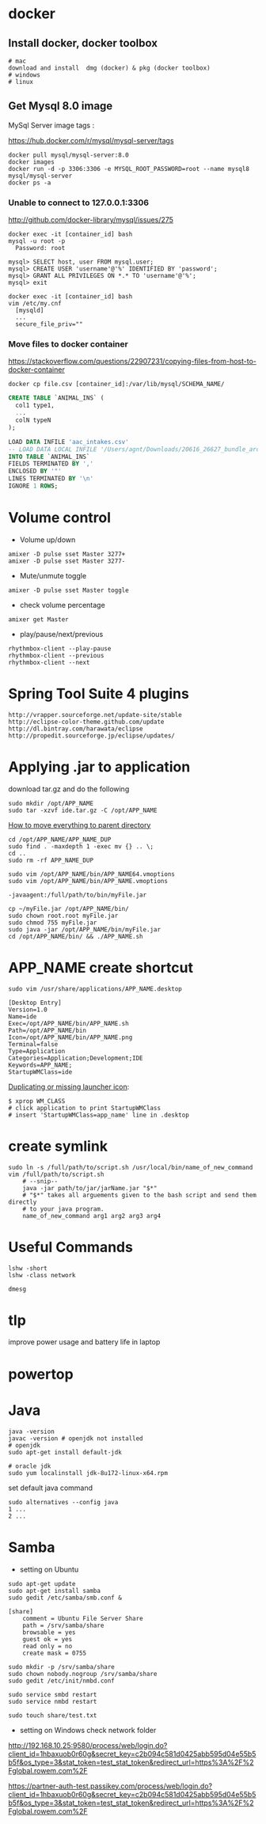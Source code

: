 # docker

## Install docker, docker toolbox
```
# mac
download and install  dmg (docker) & pkg (docker toolbox)
# windows
# linux
```


## Get Mysql 8.0 image
MySql Server image tags : 

https://hub.docker.com/r/mysql/mysql-server/tags

```
docker pull mysql/mysql-server:8.0
docker images
docker run -d -p 3306:3306 -e MYSQL_ROOT_PASSWORD=root --name mysql8 mysql/mysql-server
docker ps -a
```

### Unable to connect to 127.0.0.1:3306

http://github.com/docker-library/mysql/issues/275

```
docker exec -it [container_id] bash
mysql -u root -p
  Password: root

mysql> SELECT host, user FROM mysql.user;
mysql> CREATE USER 'username'@'%' IDENTIFIED BY 'password';
mysql> GRANT ALL PRIVILEGES ON *.* TO 'username'@'%';
mysql> exit
```

```
docker exec -it [container_id] bash
vim /etc/my.cnf
  [mysqld]
  ...
  secure_file_priv=""
```

### Move files to docker container

https://stackoverflow.com/questions/22907231/copying-files-from-host-to-docker-container
```
docker cp file.csv [container_id]:/var/lib/mysql/SCHEMA_NAME/
```

```sql
CREATE TABLE `ANIMAL_INS` (
  col1 type1,
  ...
  colN typeN
);

LOAD DATA INFILE 'aac_intakes.csv' 
-- LOAD DATA LOCAL INFILE '/Users/agnt/Downloads/20616_26627_bundle_archive/aac_intakes.csv' 
INTO TABLE `ANIMAL_INS`
FIELDS TERMINATED BY ',' 
ENCLOSED BY '"'
LINES TERMINATED BY '\n'
IGNORE 1 ROWS;
```


# Volume control

* Volume up/down
```commandline
amixer -D pulse sset Master 3277+
amixer -D pulse sset Master 3277-
```

* Mute/unmute toggle
```commandline
amixer -D pulse sset Master toggle
```

* check volume percentage
```commandline
amixer get Master
```

* play/pause/next/previous
```commandline
rhythmbox-client --play-pause
rhythmbox-client --previous
rhythmbox-client --next
```

# Spring Tool Suite 4 plugins
```
http://vrapper.sourceforge.net/update-site/stable
http://eclipse-color-theme.github.com/update
http://dl.bintray.com/harawata/eclipse
http://propedit.sourceforge.jp/eclipse/updates/
```

# Applying .jar to application
download tar.gz and do the following
```commandline
sudo mkdir /opt/APP_NAME
sudo tar -xzvf ide.tar.gz -C /opt/APP_NAME
```

[How to move everything to parent directory](https://superuser.com/questions/88202/how-do-i-move-files-and-directories-to-the-parent-folder-in-linux/542214)
```commandline
cd /opt/APP_NAME/APP_NAME_DUP
sudo find . -maxdepth 1 -exec mv {} .. \;
cd ..
sudo rm -rf APP_NAME_DUP
```

```commandline
sudo vim /opt/APP_NAME/bin/APP_NAME64.vmoptions
sudo vim /opt/APP_NAME/bin/APP_NAME.vmoptions

-javaagent:/full/path/to/bin/myFile.jar
```

```commandline
cp ~/myFile.jar /opt/APP_NAME/bin/
sudo chown root.root myFile.jar
sudo chmod 755 myFile.jar
sudo java -jar /opt/APP_NAME/bin/myFile.jar
cd /opt/APP_NAME/bin/ && ./APP_NAME.sh
```

# APP_NAME create shortcut
```commandline
sudo vim /usr/share/applications/APP_NAME.desktop
```
```
[Desktop Entry]
Version=1.0
Name=ide
Exec=/opt/APP_NAME/bin/APP_NAME.sh
Path=/opt/APP_NAME/bin
Icon=/opt/APP_NAME/bin/APP_NAME.png
Terminal=false
Type=Application
Categories=Application;Development;IDE
Keywords=APP_NAME;
StartupWMClass=ide
```

[Duplicating or missing launcher icon](https://askubuntu.com/questions/403766/duplicate-icons-for-manually-created-gnome-launcher-items):
```
$ xprop WM_CLASS
# click application to print StartupWMClass
# insert 'StartupWMClass=app_name' line in .desktop
```

# create symlink
```commandline
sudo ln -s /full/path/to/script.sh /usr/local/bin/name_of_new_command
vim /full/path/to/script.sh 
    # --snip--
    java -jar path/to/jar/jarName.jar "$*"
    # "$*" takes all arguements given to the bash script and send them directly
    # to your java program.
    name_of_new_command arg1 arg2 arg3 arg4
```


# Useful Commands
```commandline
lshw -short
lshw -class network

dmesg
```


# tlp
improve power usage and battery life in laptop


# powertop


# Java
```commandline
java -version
javac -version # openjdk not installed
# openjdk
sudo apt-get install default-jdk

# oracle jdk
sudo yum localinstall jdk-8u172-linux-x64.rpm
```

set default java command
```commandline
sudo alternatives --config java
1 ...
2 ...
```


# Samba
- setting on Ubuntu
```commandline
sudo apt-get update
sudo apt-get install samba
sudo gedit /etc/samba/smb.conf &
```

```
[share]
    comment = Ubuntu File Server Share
    path = /srv/samba/share
    browsable = yes
    guest ok = yes
    read only = no
    create mask = 0755
```

```commandline
sudo mkdir -p /srv/samba/share
sudo chown nobody.nogroup /srv/samba/share
sudo gedit /etc/init/nmbd.conf

sudo service smbd restart
sudo service nmbd restart

sudo touch share/test.txt
```
- setting on Windows
check network folder

http://192.168.10.25:9580/process/web/login.do?client_id=1hbaxuob0r60g&secret_key=c2b094c581d0425abb595d04e55b5b5f&os_type=3&stat_token=test_stat_token&redirect_url=https%3A%2F%2Fglobal.rowem.com%2F


https://partner-auth-test.passikey.com/process/web/login.do?client_id=1hbaxuob0r60g&secret_key=c2b094c581d0425abb595d04e55b5b5f&os_type=3&stat_token=test_stat_token&redirect_url=https%3A%2F%2Fglobal.rowem.com%2F
